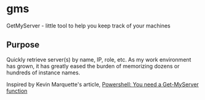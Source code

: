 # gms
GetMyServer - little tool to help you keep track of your machines

## Purpose

Quickly retrieve server(s) by name, IP, role, etc. As my work environment has grown, it has greatly eased 
the burden of memorizing dozens or hundreds of instance names.

Inspired by Kevin Marquette's article, [Powershell: You need a Get-MyServer function](https://powershellexplained.com/2018-02-23-Powershell-Create-a-common-interface-to-your-datasets/)
